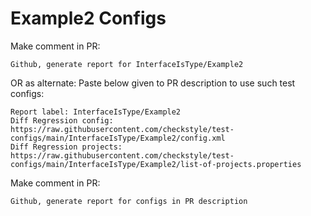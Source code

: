 # Example2 Configs
Make comment in PR:
```
Github, generate report for InterfaceIsType/Example2
```
OR as alternate:
Paste below given to PR description to use such test configs:
```
Report label: InterfaceIsType/Example2
Diff Regression config: https://raw.githubusercontent.com/checkstyle/test-configs/main/InterfaceIsType/Example2/config.xml
Diff Regression projects: https://raw.githubusercontent.com/checkstyle/test-configs/main/InterfaceIsType/Example2/list-of-projects.properties
```
Make comment in PR:
```
Github, generate report for configs in PR description
```
